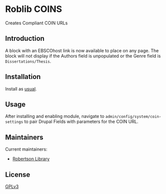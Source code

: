 # Roblib COINS

Creates Compliant COIN URLs

## Introduction

A block with an EBSCOhost link is now available to place on any page. The block will not display if the Authors field is unpopulated or the Genre field is `Dissertations/Thesis`.

## Installation

Install as
[usual](https://www.drupal.org/docs/extending-drupal/installing-modules).

## Usage

After installing and enabling module, navigate to `admin/config/system/coin-settings` to pair Drupal Fields with parameters for the COIN URL.

## Maintainers
Current maintainers:

* [Robertson Library](https://library.upei.ca/)

## License
[GPLv3](http://www.gnu.org/licenses/gpl-3.0.txt)

